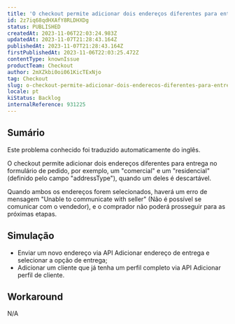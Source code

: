 ```yaml
---
title: 'O checkout permite adicionar dois endereços diferentes para entrega'
id: 2z7iq68qdHXAfY8RLDHXDg
status: PUBLISHED
createdAt: 2023-11-06T22:03:24.983Z
updatedAt: 2023-11-07T21:28:43.164Z
publishedAt: 2023-11-07T21:28:43.164Z
firstPublishedAt: 2023-11-06T22:03:25.472Z
contentType: knownIssue
productTeam: Checkout
author: 2mXZkbi0oi061KicTExNjo
tag: Checkout
slug: o-checkout-permite-adicionar-dois-enderecos-diferentes-para-entrega
locale: pt
kiStatus: Backlog
internalReference: 931225
---
```


## Sumário

<div class="alert alert-info">
  <p>Este problema conhecido foi traduzido automaticamente do inglês.</p>
</div>


O checkout permite adicionar dois endereços diferentes para entrega no formulário de pedido, por exemplo, um "comercial" e um "residencial" (definido pelo campo "addressType"), quando um deles é descartável.

Quando ambos os endereços forem selecionados, haverá um erro de mensagem "Unable to communicate with seller" (Não é possível se comunicar com o vendedor), e o comprador não poderá prosseguir para as próximas etapas.

## Simulação



- Enviar um novo endereço via API Adicionar endereço de entrega e selecionar a opção de entrega;
- Adicionar um cliente que já tenha um perfil completo via API Adicionar perfil de cliente.



## Workaround


N/A




